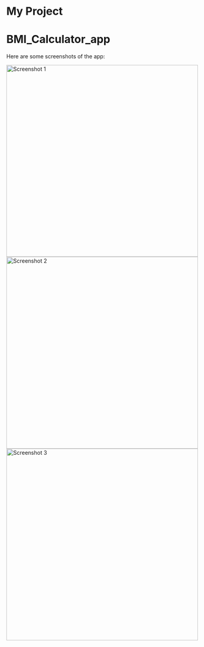 # My Project
# BMI_Calculator_app

Here are some screenshots of the app:

<img src="https://github.com/user-attachments/assets/0923f158-8aed-4468-8cca-1efd1dc881bc" alt="Screenshot 1" width="500" />
<img src="https://github.com/user-attachments/assets/cdb497b2-3702-4029-a5a6-b7bb09fbf896" alt="Screenshot 2" width="500" />
<img src="https://github.com/user-attachments/assets/064efe71-6d37-4ede-972c-84caaf80cb07" alt="Screenshot 3" width="500" />
